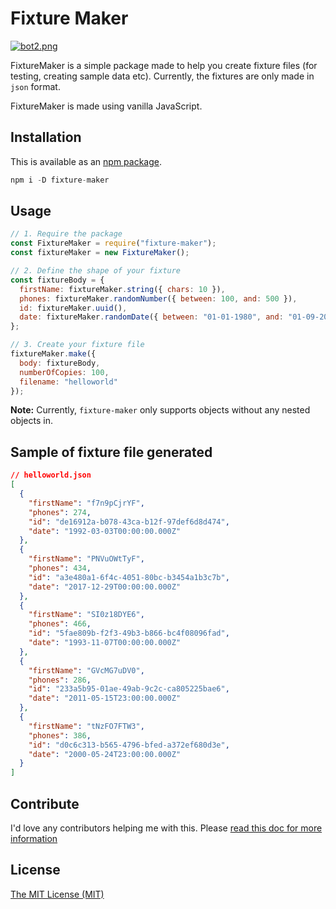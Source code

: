 # Fixture Maker

[![bot2.png](https://i.postimg.cc/L8sBwN16/bot2.png)](https://postimg.cc/HVfy70zf)

FixtureMaker is a simple package made to help you create fixture files (for testing, creating sample data etc). Currently, the fixtures are only made in `json` format.

FixtureMaker is made using vanilla JavaScript.

## Installation

This is available as an [npm package](https://npmjs.com/package/fixture-maker).

```javascript
npm i -D fixture-maker
```

## Usage

```javascript
// 1. Require the package
const FixtureMaker = require("fixture-maker");
const fixtureMaker = new FixtureMaker();

// 2. Define the shape of your fixture
const fixtureBody = {
  firstName: fixtureMaker.string({ chars: 10 }),
  phones: fixtureMaker.randomNumber({ between: 100, and: 500 }),
  id: fixtureMaker.uuid(),
  date: fixtureMaker.randomDate({ between: "01-01-1980", and: "01-09-2019" })
};

// 3. Create your fixture file
fixtureMaker.make({
  body: fixtureBody,
  numberOfCopies: 100,
  filename: "helloworld"
});
```

**Note:** Currently, `fixture-maker` only supports objects without any nested objects in. 

## Sample of fixture file generated

```json
// helloworld.json
[
  {
    "firstName": "f7n9pCjrYF",
    "phones": 274,
    "id": "de16912a-b078-43ca-b12f-97def6d8d474",
    "date": "1992-03-03T00:00:00.000Z"
  },
  {
    "firstName": "PNVuOWtTyF",
    "phones": 434,
    "id": "a3e480a1-6f4c-4051-80bc-b3454a1b3c7b",
    "date": "2017-12-29T00:00:00.000Z"
  },
  {
    "firstName": "SI0z18DYE6",
    "phones": 466,
    "id": "5fae809b-f2f3-49b3-b866-bc4f08096fad",
    "date": "1993-11-07T00:00:00.000Z"
  },
  {
    "firstName": "GVcMG7uDV0",
    "phones": 286,
    "id": "233a5b95-01ae-49ab-9c2c-ca805225bae6",
    "date": "2011-05-15T23:00:00.000Z"
  },
  {
    "firstName": "tNzFO7FTW3",
    "phones": 386,
    "id": "d0c6c313-b565-4796-bfed-a372ef680d3e",
    "date": "2000-05-24T23:00:00.000Z"
  }
]
```

## Contribute

I'd love any contributors helping me with this. Please [read this doc for more information](./Contribute/README.md)

## License

[The MIT License (MIT)](https://github.com/all-contributors/all-contributors/blob/master/LICENSE)
